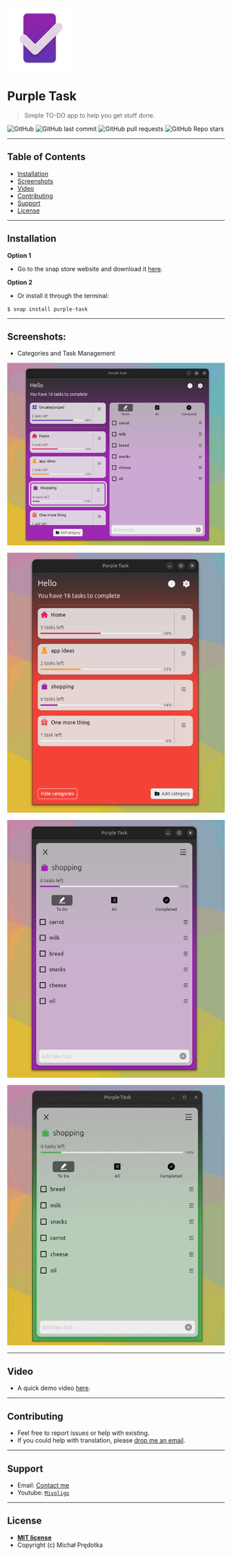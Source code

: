 <img src="snap/gui/icon.png" width="150px" height="150px">

# Purple Task

> Simple TO-DO app to help you get stuff done.


![GitHub](https://img.shields.io/github/license/mivoligo/purple_task) ![GitHub last commit](https://img.shields.io/github/last-commit/mivoligo/purple_task) ![GitHub pull requests](https://img.shields.io/github/issues-pr/mivoligo/purple_task) ![GitHub Repo stars](https://img.shields.io/github/stars/mivoligo/purple_task?style=flat)

---

## Table of Contents

- [Installation](#installation)
- [Screenshots](#screenshots)
- [Video](#video)
- [Contributing](#contributing)
- [Support](#support)
- [License](#license)




---

## Installation

**Option 1**
- Go to the snap store website and download it <a href="https://snapcraft.io/purple-task" target="_blank">here</a>.

**Option 2**
- Or install it through the terminal:
```shell
$ snap install purple-task
```

---

## Screenshots:
- Categories and Task Management


![Wide view](assets/screenshots/view-wide.png)

![Narrow view](assets/screenshots/view-narrow.png)

![Category view](assets/screenshots/category-narrow.png)

![Drag and drop for Tasks](assets/screenshots/tasks-d-and-d.gif)

---

## Video


- A quick demo video <a href="https://youtu.be/MtcyOIqV88s" target="_blank">here</a>.

---

## Contributing
- Feel free to report issues or help with existing.
- If you could help with translation, please [drop me an email](mailto:mivoligo@gmail.com).


---
## Support


- Email: [Contact me](mailto:mivoligo@gmail.com)
- Youtube: <a href="https://www.youtube.com/user/mivoligo" target="_blank">`Mivoligo`</a>


---

## License

- **[MIT license](http://opensource.org/licenses/mit-license.php)**
- Copyright (c) Michał Prędotka
